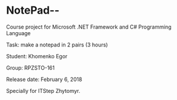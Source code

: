 # NotePad--

Course project for Microsoft .NET Framework and C# Programming Language

Task: make a notepad in 2 pairs (3 hours) 

Student: Khomenko Egor

Group: RPZSTO-161

Release date: February 6, 2018

Specially for ITStep Zhytomyr.
